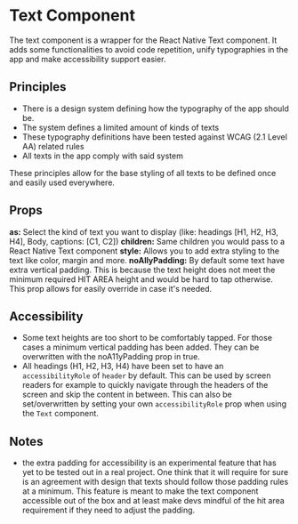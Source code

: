 # Text Component

The text component is a wrapper for the React Native Text component. It adds some functionalities to avoid code repetition, unify typographies in the app and make accessibility support easier.

## Principles

- There is a design system defining how the typography of the app should be.
- The system defines a limited amount of kinds of texts
- These typography definitions have been tested against WCAG (2.1 Level AA) related rules
- All texts in the app comply with said system

These principles allow for the base styling of all texts to be defined once and easily used everywhere.

## Props

**as:** Select the kind of text you want to display (like: headings [H1, H2, H3, H4], Body, captions: [C1, C2])
**children:** Same children you would pass to a React Native Text component
**style:** Allows you to add extra styling to the text like color, margin and more.
**noAllyPadding:** By default some text have extra vertical padding. This is because the text height does not meet the minimum required HIT AREA height and would be hard to tap otherwise. This prop allows for easily override in case it's needed.

## Accessibility

- Some text heights are too short to be comfortably tapped. For those cases a minimum vertical padding has been added. They can be overwritten with the noA11yPadding prop in true.
- All headings (H1, H2, H3, H4) have been set to have an `accessibilityRole` of `header` by default. This can be used by screen readers for example to quickly navigate through the headers of the screen and skip the content in between. This can also be set/overwritten by setting your own `accessibilityRole` prop when using the `Text` component.

## Notes

- the extra padding for accessibility is an experimental feature that has yet to be tested out in a real project. One think that it will require for sure is an agreement with design that texts should follow those padding rules at a minimum. This feature is meant to make the text component accessible out of the box and at least make devs mindful of the hit area requirement if they need to adjust the padding.
